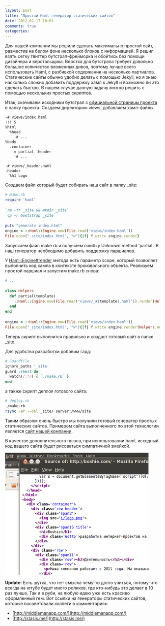 ```yaml
---
layout: post
title: "Простой Haml генератор статических сайтов"
date: 2012-02-17 18:01
comments: true
categories: 
---
```


Для нашей компании мы решили сделать максимально простой сайт, разместив на белом фоне несколько 
блоков с информацией. Я решил взять сетку 
твиттер бутстрап-фрейморка и обойтись без помощи дизайнера и верстальщика. Верстка для бутстрапа
требует довольно большое количество вложенных дивов, поэтому лучше всего использовать Haml, 
с разбивкой содержания на несколько партиалов. Статические сайты обычно удобно делать с помощью Jekyll,
но я знаю насколько сложно добавить поддержку хамл к Jekyll и возможно ли это сделать быстро. 
В нашем случае данную задачу можно решить c помощью нескольких простых скриптов.

<!-- more -->

Итак, скачиваем исходники бутстрап с [официальной страницы
проекта](http://twitter.github.com/bootstrap/) в папку проекта. Создаем директорию views,
добавляем хамл-файлы:

``` haml
-# views/index.haml
!!! 5
%html
  %head
    -# ...
%body
  .container
    = partial :header
    -# ...
```

``` haml
-# views/_header.haml
.header
  %h1 Logo
```
 
Создаем файл который будет собирать наш сайт в папку _site:

``` ruby
# make.rb
require 'haml'

`rm -fr _site && mkdir _site`
`cp -r bootstrap _site`

puts "generate index.html"
engine = ::Haml::Engine.new(File.read('views/index.haml'))
File.open("_site/index.html", "w"){|f| f.write engine.render}
```

Запускаем файл make.rb и получаем ошибку Unknown method 'partial'.
В наш генератор необходимо добавить поддержку паршиалов.

У [Haml::Engine#render](http://haml-lang.com/docs/yardoc/Haml/Engine.html#render-instance_method)
метода есть параметр scope, который позволяет выполнить код хамла в контексте произвольного объекта.
Реализуем простой паршиал и запустим make.rb снова:

``` ruby
# ...

class Helpers
  def partial(template)
    ::Haml::Engine.new(File.read("views/_#{template}.haml")).render(Helpers.new)
  end
end

engine = ::Haml::Engine.new(File.read('views/index.haml'))
File.open("_site/index.html", "w"){|f| f.write engine.render(Helpers.new)}
```

Теперь скрипт выполнится правильно и создаст готовый сайт в папке _site.

Для удобства разработки добавим гард:

``` ruby
# Guardfile
ignore_paths '_site'
guard :shell do
  watch(/.*/) { `./make.rb` }
end
```

а также скрипт деплоя готового сайта:

``` bash
# deploy.sh
./make.rb
rsync -aP --del _site/ server:/www/site
```

Таким образом очень быстро мы получили готовый генератор простых статических сайтов.
Примером сайта выполненного по этой технологии является [сайт нашей компании](http://boshie.com).

В качестве дополнительного плюса, при использовании haml, исходный код вашего сайта будет рисоваться
симпатичной змейкой.

![](/assets/1/zip-zip.png)

__Update:__ Есть шутка, что нет смысла чему-то долго учиться, потому-что всегда
на ютубе будет много роликов, где кто-нибудь это делает в 10 раз лучше.
Так и в руби, на любую идею уже есть красиво оформленный гем. 
Вот ссылки на генераторы статических сайтов, которые посоветовали коллеги в комментариях:

* [http://middlemanapp.com/](http://middlemanapp.com/)
* [http://stasis.me/](http://stasis.me/)
